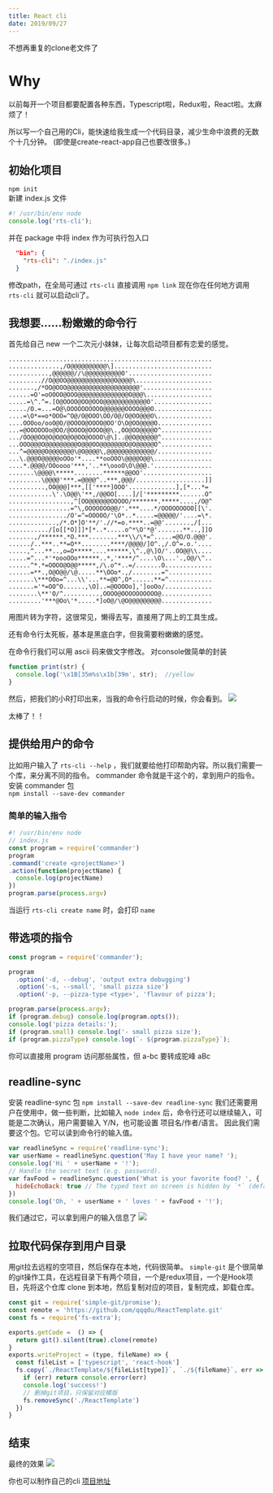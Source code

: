 ```yaml
---
title: React cli
date: 2019/09/27
---
```

不想再重复的clone老文件了  
# Why 
以前每开一个项目都要配置各种东西，Typescript啦，Redux啦，React啦。太麻烦了！  

所以写一个自己用的Cli，能快速给我生成一个代码目录，减少生命中浪费的无数个十几分钟。  (即使是create-react-app自己也要改很多。)


## 初始化项目

`npm init`  
新建 index.js 文件
```javascript
#! /usr/bin/env node
console.log('rts-cli');
```
并在 package 中将 index 作为可执行包入口  
```json
  "bin": {
    "rts-cli": "./index.js"
  }
```
修改path，在全局可通过 `rts-cli` 直接调用
`npm link`
现在你在任何地方调用 `rts-cli` 就可以启动cli了。

## 我想要......粉嫩嫩的命令行
首先给自己 new 一个二次元小妹妹，让每次启动项目都有恋爱的感觉。
```
........................................................
..............,/O@@@@@@@@@@\]...........................
...........,@@@@@@//\@@@@@@@@@@O'.......................
.........//O@@OO@@@@@@@@@@@@@O@@@@\.....................
.......,/*OO@OOO@@@@@@@@@@@@@@@@@@@@'...................
......=O'=oOOOO@OOO@@@@@@@@@@@@@@O@@@\..................
.....=\^.^=.[O@OOOO@OO@OOO@@@@@@@@@@@@O'................
...../O.=...=O@\OOOOOOOOOO@@@@@@OOOO@@@O................
....=\O*==o*OOO=^O@/O@OOO\OO/O@/O@OO@@@O\...............
....OOOoo/ooO@O/@OOOO@OOOO@OO'O\O@OO@@@@O...............
...=@OOOOOOo@OO/@OOOO@OOOO@@\.,OO@OO@@@@O^..............
.../OO@@OO@O@O@O@O@OO@OOOO\@\]..@@O@@@@@@^..............
...OOO@@@O@@@@@@@@@O@@@OO@@@@@@@O@O@@@@@O^..............
...^=@@@@@O@@@@@@@\@O@@@@\,@@@@@@@@@@@@@/...............
...\.@@@O@@@@@oOOo'*....**ooOOO\@@@@O@@\................
....*.@@@@/OOoooo'***,'..**\oooO\O\@@@.'................
.......\@@@@\*****........******@@OO'...................
.........\@@@@'***.=@@@@^..***,@@@/...................]]
..........,OO@@@]***,[['****]OOO'.............],[*...*=
............\'.\O@@\'**,/@@OO[....]/['*********.......O^
.................,^[OO@@@@@@OOOOO/*******.*****....,/O@^
.................=^\,OOOOOOO@@/'.***....*/OOOOOOOOO[[\'.
................/O'=^=OOOOO/'\O*..*.....=@@@@@/'....=\*.
.............,/*.O*]O'**/'.//*=o.****..=@@'.......,/[...
.........../[o[[*O]]]*[*..*.....o^*\O'*@'.......**..,]]O
.......,/******.*O.***........***\\/\*=^.....=@O/O.@@@'.
....../..***..**=O**........****/@@@@/]O^.,/.O^=.o.'....
.....,^...**..,o=O*****....******,\^.,@\]O/'..OO@@\\....
.....=^...*'*oooOOo******..*,'****/^....\O\...'.,O@/\^..
......^*.*=OOOO@O@@*****,/\.o^*..=/.......O.............
......=**.,O@O@@/\@.....**\OOo*.,/........=^............
.......\***OOo=^...\\'...**=@O^,O*......**=^............
.......='*=OO^O......,\O]..=@OOOOo],']ooOo/.............
........\**'O/^..........,OOOO@OOOOOOOOOO@..............
.........'***@Oo\'*.....*]oO@/\@O@@@@@@@@@..............
```
用图片转为字符，这很常见，懒得去写，直接用了网上的工具生成。  

还有命令行太死板，基本是黑底白字，但我需要粉嫩嫩的感觉。

在命令行我们可以用 ascii 码来做文字修改。
对console做简单的封装
```javascript
function print(str) {
  console.log('\x1B[35m%s\x1b[39m', str);  //yellow
}
```
然后，把我们的小R打印出来，当我的命令行启动的时候，你会看到。
![](https://img1.dxycdn.com/2019/0929/728/3371034457464592133-2.png)

太棒了！！
## 提供给用户的命令
比如用户输入了 `rts-cli --help` ，我们就要给他打印帮助内容。所以我们需要一个库，来分离不同的指令。
commander 命令就是干这个的，拿到用户的指令。 
安装 commander 包  
`npm install --save-dev commander` 
### 简单的输入指令
```javascript
#! /usr/bin/env node
// index.js
const program = require('commander')
program
.command('create <projectName>')
.action(function(projectName) {
  console.log(projectName)
})
program.parse(process.argv)
```
当运行 `rts-cli create name` 时，会打印 `name`  

## 带选项的指令
```javascript
const program = require('commander');

program
  .option('-d, --debug', 'output extra debugging')
  .option('-s, --small', 'small pizza size')
  .option('-p, --pizza-type <type>', 'flavour of pizza');

program.parse(process.argv);
if (program.debug) console.log(program.opts());
console.log('pizza details:');
if (program.small) console.log('- small pizza size');
if (program.pizzaType) console.log(`- ${program.pizzaType}`);
```
你可以直接用 program 访问那些属性，但 a-bc 要转成驼峰 aBc

## readline-sync

安装 readline-sync 包
`npm install --save-dev readline-sync`
我们还需要用户在使用中，做一些判断，比如输入
`node index` 后，命令行还可以继续输入，可能是二次确认，用户需要输入 Y/N，也可能设置 项目名/作者/语言。
因此我们需要这个包。它可以读到命令行的输入值。
```javascript
var readlineSync = require('readline-sync');
var userName = readlineSync.question('May I have your name? ');
console.log('Hi ' + userName + '!');
// Handle the secret text (e.g. password).
var favFood = readlineSync.question('What is your favorite food? ', {
  hideEchoBack: true // The typed text on screen is hidden by `*` (default).
})
console.log('Oh, ' + userName + ' loves ' + favFood + '!');
```
我们通过它，可以拿到用户的输入信息了
![](https://img1.dxycdn.com/2019/0929/902/3371035516174107033-2.png)

## 拉取代码保存到用户目录

用git拉去远程的空项目，然后保存在本地，代码很简单。
`simple-git` 是个很简单的git操作工具，在远程目录下有两个项目，一个是redux项目，一个是Hook项目，先将这个仓库 clone 到本地，然后复制对应的项目，复制完成，卸载仓库。
```javascript
const git = require('simple-git/promise');
const remote = 'https://github.com/qqqdu/ReactTemplate.git'
const fs = require('fs-extra');

exports.getCode =  () => {
  return git().silent(true).clone(remote)
}
exports.writeProject = (type, fileName) => {
  const fileList = ['typescript', 'react-hook']
  fs.copy(`./ReactTemplate/${fileList[type]}`, `./${fileName}`, err => {
    if (err) return console.error(err)
    console.log('success!')
    // 删掉git项目，只保留对应模版
    fs.removeSync('./ReactTemplate')
  })
}
```
## 结束
最终的效果
![](https://img1.dxycdn.com/2019/0929/243/3371036622128207876-2.gif)

你也可以制作自己的cli
[项目地址](https://github.com/qqqdu/rts-cli)